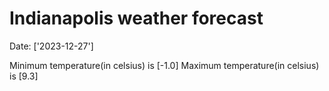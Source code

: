 # Indianapolis weather forecast 
Date: ['2023-12-27'] 

Minimum temperature(in celsius) is [-1.0] 
Maximum temperature(in celsius) is [9.3]